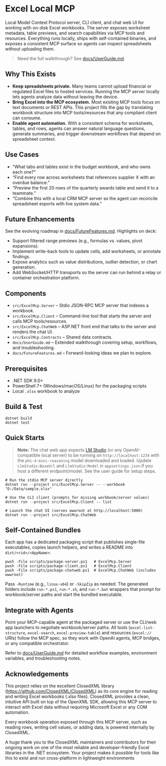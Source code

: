 # Excel Local MCP

Local Model Context Protocol server, CLI client, and chat web UI for working with on-disk Excel workbooks. The server exposes worksheet metadata, table previews, and search capabilities via MCP tools and resources. Everything runs locally, ships with self-contained binaries, and exposes a consistent MCP surface so agents can inspect spreadsheets without uploading them.

> Need the full walkthrough? See [docs/UserGuide.md](docs/UserGuide.md).

## Why This Exists

- **Keep spreadsheets private.** Many teams cannot upload financial or regulated Excel files to hosted services. Running the MCP server locally lets agents analyze data without leaving the device.
- **Bring Excel into the MCP ecosystem.** Most existing MCP tools focus on text documents or REST APIs. This project fills the gap by translating workbook structure into MCP tools/resources that any compliant client can consume.
- **Enable agent automation.** With a consistent schema for worksheets, tables, and rows, agents can answer natural language questions, generate summaries, and trigger downstream workflows that depend on spreadsheet context.

## Use Cases

- “What tabs and tables exist in the budget workbook, and who owns each one?”
- “Find every row across worksheets that references supplier X with an overdue balance.”
- “Preview the first 20 rows of the quarterly awards table and send it to a teammate.”
- “Combine this with a local CRM MCP server so the agent can reconcile spreadsheet exports with live system data.”

## Future Enhancements

See the evolving roadmap in [docs/FutureFeatures.md](docs/FutureFeatures.md). Highlights on deck:

- Support filtered range previews (e.g., formulas vs. values, pivot expansions).
- Implement write-back tools to update cells, add worksheets, or annotate findings.
- Expose analytics such as value distributions, outlier detection, or chart generation.
- Add WebSocket/HTTP transports so the server can run behind a relay or container orchestration platform.

## Components

- `src/ExcelMcp.Server` – Stdio JSON-RPC MCP server that indexes a workbook.
- `src/ExcelMcp.Client` – Command-line tool that starts the server and calls MCP tools/resources.
- `src/ExcelMcp.ChatWeb` – ASP.NET front end that talks to the server and renders the chat UI.
- `src/ExcelMcp.Contracts` – Shared data contracts.
- `docs/UserGuide.md` – Extended walkthrough covering setup, workflows, and troubleshooting.
- `docs/FutureFeatures.md` – Forward-looking ideas we plan to explore.

## Prerequisites

- .NET SDK 9.0+
- PowerShell 7+ (Windows/macOS/Linux) for the packaging scripts
- Local `.xlsx` workbook to analyze

## Build & Test

```pwsh
dotnet build
dotnet test
```

## Quick Starts

> **Note:** The chat web app expects [LM Studio](https://lmstudio.ai/) (or any OpenAI-compatible local server) to be running on `http://localhost:1234` with the `phi-4-mini-reasoning` model downloaded and loaded. Update `LlmStudio:BaseUrl` and `LlmStudio:Model` in `appsettings.json` if you host a different endpoint/model. See the user guide for setup steps.

```pwsh
# Run the stdio MCP server directly
dotnet run --project src/ExcelMcp.Server -- --workbook "D:/Data/sample.xlsx"

# Use the CLI client (prompts for missing workbook/server values)
dotnet run --project src/ExcelMcp.Client -- list

# Launch the chat UI (serves wwwroot at http://localhost:5000)
dotnet run --project src/ExcelMcp.ChatWeb
```

## Self-Contained Bundles

Each app has a dedicated packaging script that publishes single-file executables, copies launch helpers, and writes a README into `dist/<rid>/<AppName>`:

```pwsh
pwsh -File scripts/package-server.ps1   # ExcelMcp.Server
pwsh -File scripts/package-client.ps1   # ExcelMcp.Client
pwsh -File scripts/package-chatweb.ps1  # ExcelMcp.ChatWeb (includes wwwroot)
```

Pass `-Runtime` (e.g., `linux-x64`) or `-SkipZip` as needed. The generated folders include `run-*.ps1`, `run-*.sh`, and `run-*.bat` wrappers that prompt for workbook/server paths and start the bundled executable.

## Integrate with Agents

Point your MCP-capable agent at the packaged server or use the CLI/web app launchers to negotiate workbook/server paths. All tools (`excel-list-structure`, `excel-search`, `excel-preview-table`) and resources (`excel://` URIs) follow the MCP spec, so they work with OpenAI agents, MCP bridges, or any compatible orchestrator.

Refer to [docs/UserGuide.md](docs/UserGuide.md) for detailed workflow examples, environment variables, and troubleshooting notes.

## Acknowledgements

This project relies on the excellent ClosedXML library (https://github.com/ClosedXML/ClosedXML) as its core engine for reading and writing Excel workbooks (.xlsx files).
ClosedXML provides a clean, intuitive API built on top of the OpenXML SDK, allowing this MCP server to interact with Excel data without requiring Microsoft Excel or any COM automation.

Every workbook operation exposed through this MCP server, such as reading rows, writing cell values, or adding data, is powered internally by ClosedXML.

A huge thank you to the ClosedXML maintainers and contributors for their ongoing work on one of the most reliable and developer-friendly Excel libraries in the .NET ecosystem.
Your project makes it possible for tools like this to exist and run cross-platform in lightweight environments
